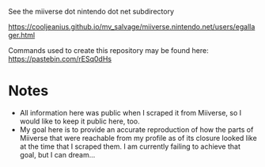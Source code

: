 See the miiverse dot nintendo dot net subdirectory

https://cooljeanius.github.io/mv_salvage/miiverse.nintendo.net/users/egallager.html

Commands used to create this repository may be found here: https://pastebin.com/rESq0dHs

Notes
=====

- All information here was public when I scraped it from Miiverse, so I would like to keep it public here, too.
- My goal here is to provide an accurate reproduction of how the parts of Miiverse that were reachable from my profile as of its closure looked like at the time that I scraped them. I am currently failing to achieve that goal, but I can dream...
